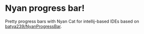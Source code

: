 # Nyan progress bar!

Pretty progress bars with Nyan Cat for intellij-based IDEs based on [batya239/NyanProgressBar](https://github.com/batya239/NyanProgressBar).

